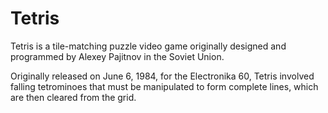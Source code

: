 # Tetris
Tetris is a tile-matching puzzle video game originally designed and programmed by Alexey Pajitnov in the Soviet Union.

Originally released on June 6, 1984, for the Electronika 60, Tetris involved falling tetrominoes that must be manipulated to form complete lines, which are then cleared from the grid.
